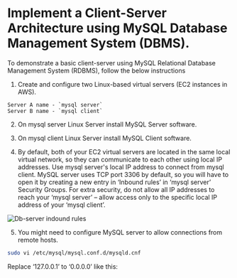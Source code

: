 # Implement a Client-Server Architecture using MySQL Database Management System (DBMS).

To demonstrate a basic client-server using MySQL Relational Database Management System (RDBMS), follow the below instructions

1. Create and configure two Linux-based virtual servers (EC2 instances in AWS).
```
Server A name - `mysql server`
Server B name - `mysql client`
```

2. On mysql server Linux Server install MySQL Server software.

3. On mysql client Linux Server install MySQL Client software.

4. By default, both of your EC2 virtual servers are located in the same local virtual network, so they can communicate to each other using local IP addresses. Use mysql server's local IP address to connect from mysql client. MySQL server uses TCP port 3306 by default, so you will have to open it by creating a new entry in ‘Inbound rules’ in ‘mysql server’ Security Groups. For extra security, do not allow all IP addresses to reach your ‘mysql server’ – allow access only to the specific local IP address of your ‘mysql client’.

![Db-server indound rules](https://github.com/SamuelOvuema/Dareyio-pbl/assets/132525203/845282d4-394c-422f-a09e-f9951651ff36)

5. You might need to configure MySQL server to allow connections from remote hosts.
```bash
sudo vi /etc/mysql/mysql.conf.d/mysqld.cnf
```
Replace ‘127.0.0.1’ to ‘0.0.0.0’ like this:
























